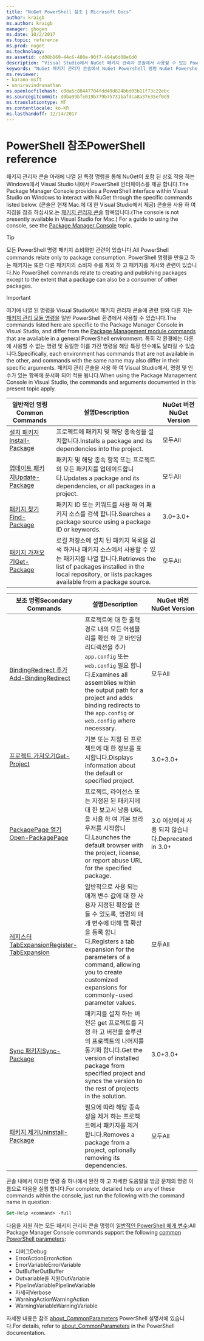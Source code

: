 ```yaml
---
title: "NuGet PowerShell 참조 | Microsoft Docs"
author: kraigb
ms.author: kraigb
manager: ghogen
ms.date: 10/2/2017
ms.topic: reference
ms.prod: nuget
ms.technology: 
ms.assetid: cd08b869-44c6-480e-90f7-494a6d08e6d0
description: "Visual Studio에서 NuGet 패키지 관리자 콘솔에서 사용할 수 있는 PowerShell 명령에 대 한 전체 참조 합니다."
keywords: "NuGet 패키지 관리자 콘솔에서 NuGet Powershell 명령 NuGet Powershell 참조"
ms.reviewer:
- karann-msft
- unniravindranathan
ms.openlocfilehash: c0da5c88447784fdd49d824bbd03b11f73c22ebc
ms.sourcegitcommit: d0ba99bfe019b779b75731bafdca8a37e35ef0d9
ms.translationtype: MT
ms.contentlocale: ko-KR
ms.lasthandoff: 12/14/2017
---
```

# <a name="powershell-reference"></a><span data-ttu-id="8513a-104">PowerShell 참조</span><span class="sxs-lookup"><span data-stu-id="8513a-104">PowerShell reference</span></span>

<span data-ttu-id="8513a-105">패키지 관리자 콘솔 아래에 나열 된 특정 명령을 통해 NuGet이 포함 된 상호 작용 하는 Windows에서 Visual Studio 내에서 PowerShell 인터페이스를 제공 합니다.</span><span class="sxs-lookup"><span data-stu-id="8513a-105">The Package Manager Console provides a PowerShell interface within Visual Studio on Windows to interact with NuGet through the specific commands listed below.</span></span> <span data-ttu-id="8513a-106">(콘솔은 현재 Mac.에 대 한 Visual Studio에서 제공) 콘솔을 사용 하 여 지침을 참조 하십시오.는 [패키지 관리자 콘솔](../tools/package-manager-console.md) 항목입니다.</span><span class="sxs-lookup"><span data-stu-id="8513a-106">(The console is not presently available in Visual Studio for Mac.) For a guide to using the console, see the [Package Manager Console](../tools/package-manager-console.md) topic.</span></span>

> [!Tip]
> <span data-ttu-id="8513a-107">모든 PowerShell 명령 패키지 소비와만 관련이 있습니다.</span><span class="sxs-lookup"><span data-stu-id="8513a-107">All PowerShell commands relate only to package consumption.</span></span> <span data-ttu-id="8513a-108">PowerShell 명령을 만들고 하는 패키지는 또한 다른 패키지의 소비자 수를 제외 하 고 패키지를 게시와 관련이 있습니다.</span><span class="sxs-lookup"><span data-stu-id="8513a-108">No PowerShell commands relate to creating and publishing packages except to the extent that a package can also be a consumer of other packages.</span></span>

> [!Important]
> <span data-ttu-id="8513a-109">여기에 나열 된 명령을 Visual Studio에서 패키지 관리자 콘솔에 관련 된와 다른 지는 [패키지 관리 모듈 명령을](https://msdn.microsoft.com/powershell/reference/6/packagemanagement/packagemanagement) 일반 PowerShell 환경에서 사용할 수 있습니다.</span><span class="sxs-lookup"><span data-stu-id="8513a-109">The commands listed here are specific to the Package Manager Console in Visual Studio, and differ from the [Package Management module commands](https://msdn.microsoft.com/powershell/reference/6/packagemanagement/packagemanagement) that are available in a general PowerShell environment.</span></span> <span data-ttu-id="8513a-110">특히 각 환경에는 다른에 사용할 수 없는 명령 및 동일한 이름 가진 명령을 해당 특정 인수에도 달라질 수 있습니다.</span><span class="sxs-lookup"><span data-stu-id="8513a-110">Specifically, each environment has commands that are not available in the other, and commands with the same name may also differ in their specific arguments.</span></span> <span data-ttu-id="8513a-111">패키지 관리 콘솔을 사용 하 여 Visual Studio에서, 명령 및 인수가 있는 항목에 문서화 되어 적용 됩니다.</span><span class="sxs-lookup"><span data-stu-id="8513a-111">When using the Package Management Console in Visual Studio, the commands and arguments documented in this present topic apply.</span></span>

| <span data-ttu-id="8513a-112">일반적인 명령</span><span class="sxs-lookup"><span data-stu-id="8513a-112">Common Commands</span></span> | <span data-ttu-id="8513a-113">설명</span><span class="sxs-lookup"><span data-stu-id="8513a-113">Description</span></span> | <span data-ttu-id="8513a-114">NuGet 버전</span><span class="sxs-lookup"><span data-stu-id="8513a-114">NuGet Version</span></span> |
| --- | --- | --- |
| [<span data-ttu-id="8513a-115">설치 패키지</span><span class="sxs-lookup"><span data-stu-id="8513a-115">Install-Package</span></span>](ps-ref-install-package.md) | <span data-ttu-id="8513a-116">프로젝트에 패키지 및 해당 종속성을 설치합니다.</span><span class="sxs-lookup"><span data-stu-id="8513a-116">Installs a package and its dependencies into the project.</span></span> | <span data-ttu-id="8513a-117">모두</span><span class="sxs-lookup"><span data-stu-id="8513a-117">All</span></span> |
| [<span data-ttu-id="8513a-118">업데이트 패키지</span><span class="sxs-lookup"><span data-stu-id="8513a-118">Update-Package</span></span>](ps-ref-update-package.md) | <span data-ttu-id="8513a-119">패키지 및 해당 종속 항목 또는 프로젝트의 모든 패키지를 업데이트합니다.</span><span class="sxs-lookup"><span data-stu-id="8513a-119">Updates a package and its dependencies, or all packages in a project.</span></span> | <span data-ttu-id="8513a-120">모두</span><span class="sxs-lookup"><span data-stu-id="8513a-120">All</span></span> |
| [<span data-ttu-id="8513a-121">패키지 찾기</span><span class="sxs-lookup"><span data-stu-id="8513a-121">Find-Package</span></span>](ps-ref-find-package.md) | <span data-ttu-id="8513a-122">패키지 ID 또는 키워드를 사용 하 여 패키지 소스를 검색 합니다.</span><span class="sxs-lookup"><span data-stu-id="8513a-122">Searches a package source using a package ID or keywords.</span></span> | <span data-ttu-id="8513a-123">3.0+</span><span class="sxs-lookup"><span data-stu-id="8513a-123">3.0+</span></span> |
| [<span data-ttu-id="8513a-124">패키지 가져오기</span><span class="sxs-lookup"><span data-stu-id="8513a-124">Get-Package</span></span>](ps-ref-get-package.md) | <span data-ttu-id="8513a-125">로컬 저장소에 설치 된 패키지 목록을 검색 하거나 패키지 소스에서 사용할 수 있는 패키지를 나열 합니다.</span><span class="sxs-lookup"><span data-stu-id="8513a-125">Retrieves the list of packages installed in the local repository, or lists packages available from a package source.</span></span> | <span data-ttu-id="8513a-126">모두</span><span class="sxs-lookup"><span data-stu-id="8513a-126">All</span></span> |

| <span data-ttu-id="8513a-127">보조 명령</span><span class="sxs-lookup"><span data-stu-id="8513a-127">Secondary Commands</span></span> | <span data-ttu-id="8513a-128">설명</span><span class="sxs-lookup"><span data-stu-id="8513a-128">Description</span></span> | <span data-ttu-id="8513a-129">NuGet 버전</span><span class="sxs-lookup"><span data-stu-id="8513a-129">NuGet Version</span></span> |
| --- | --- | --- |
| [<span data-ttu-id="8513a-130">BindingRedirect 추가</span><span class="sxs-lookup"><span data-stu-id="8513a-130">Add-BindingRedirect</span></span>](ps-ref-add-bindingredirect.md) | <span data-ttu-id="8513a-131">프로젝트에 대 한 출력 경로 내의 모든 어셈블리를 확인 하 고 바인딩 리디렉션을 추가 `app.config` 또는 `web.config` 필요 합니다.</span><span class="sxs-lookup"><span data-stu-id="8513a-131">Examines all assemblies within the output path for a project and adds binding redirects to the `app.config` or `web.config` where necessary.</span></span> | <span data-ttu-id="8513a-132">모두</span><span class="sxs-lookup"><span data-stu-id="8513a-132">All</span></span> |
| [<span data-ttu-id="8513a-133">프로젝트 가져오기</span><span class="sxs-lookup"><span data-stu-id="8513a-133">Get-Project</span></span>](ps-ref-get-project.md) | <span data-ttu-id="8513a-134">기본 또는 지정 된 프로젝트에 대 한 정보를 표시합니다.</span><span class="sxs-lookup"><span data-stu-id="8513a-134">Displays information about the default or specified project.</span></span> | <span data-ttu-id="8513a-135">3.0+</span><span class="sxs-lookup"><span data-stu-id="8513a-135">3.0+</span></span> |
| [<span data-ttu-id="8513a-136">PackagePage 열기</span><span class="sxs-lookup"><span data-stu-id="8513a-136">Open-PackagePage</span></span>](ps-ref-open-packagepage.md) | <span data-ttu-id="8513a-137">프로젝트, 라이선스 또는 지정된 된 패키지에 대 한 보고서 남용 URL을 사용 하 여 기본 브라우저를 시작합니다.</span><span class="sxs-lookup"><span data-stu-id="8513a-137">Launches the default browser with the project, license, or report abuse URL for the specified package.</span></span> | <span data-ttu-id="8513a-138">3.0 이상에서 사용 되지 않습니다.</span><span class="sxs-lookup"><span data-stu-id="8513a-138">Deprecated in 3.0+</span></span> |
| [<span data-ttu-id="8513a-139">레지스터 TabExpansion</span><span class="sxs-lookup"><span data-stu-id="8513a-139">Register-TabExpansion</span></span>](ps-ref-register-tabexpansion.md) | <span data-ttu-id="8513a-140">일반적으로 사용 되는 매개 변수 값에 대 한 사용자 지정된 확장을 만들 수 있도록, 명령의 매개 변수에 대해 탭 확장을 등록 합니다.</span><span class="sxs-lookup"><span data-stu-id="8513a-140">Registers a tab expansion for the parameters of a command, allowing you to create customized expansions for commonly-used parameter values.</span></span> | <span data-ttu-id="8513a-141">모두</span><span class="sxs-lookup"><span data-stu-id="8513a-141">All</span></span> |
| [<span data-ttu-id="8513a-142">Sync 패키지</span><span class="sxs-lookup"><span data-stu-id="8513a-142">Sync-Package</span></span>](ps-ref-sync-package.md) | <span data-ttu-id="8513a-143">패키지를 설치 하는 버전은 get 프로젝트를 지정 하 고 버전을 솔루션의 프로젝트의 나머지를 동기화 합니다.</span><span class="sxs-lookup"><span data-stu-id="8513a-143">Get the version of installed package from specified project and syncs the version to the rest of projects in the solution.</span></span> | <span data-ttu-id="8513a-144">3.0+</span><span class="sxs-lookup"><span data-stu-id="8513a-144">3.0+</span></span> |
| [<span data-ttu-id="8513a-145">패키지 제거</span><span class="sxs-lookup"><span data-stu-id="8513a-145">Uninstall-Package</span></span>](ps-ref-uninstall-package.md) | <span data-ttu-id="8513a-146">필요에 따라 해당 종속성을 제거 하는 프로젝트에서 패키지를 제거 합니다.</span><span class="sxs-lookup"><span data-stu-id="8513a-146">Removes a package from a project, optionally removing its dependencies.</span></span> | <span data-ttu-id="8513a-147">모두</span><span class="sxs-lookup"><span data-stu-id="8513a-147">All</span></span> |

<span data-ttu-id="8513a-148">콘솔 내에서 이러한 명령 중 하나에서 완전 하 고 자세한 도움말을 방금 문제의 명령 이름으로 다음을 실행 합니다.</span><span class="sxs-lookup"><span data-stu-id="8513a-148">For complete, detailed help on any of these commands within the console, just run the following with the command name in question:</span></span>

```ps
Get-Help <command> -full
```

<span data-ttu-id="8513a-149">다음을 지원 하는 모든 패키지 관리자 콘솔 명령이 [일반적인 PowerShell 매개 변수](http://go.microsoft.com/fwlink/?LinkID=113216):</span><span class="sxs-lookup"><span data-stu-id="8513a-149">All Package Manager Console commands support the following [common PowerShell parameters](http://go.microsoft.com/fwlink/?LinkID=113216):</span></span>

- <span data-ttu-id="8513a-150">디버그</span><span class="sxs-lookup"><span data-stu-id="8513a-150">Debug</span></span>
- <span data-ttu-id="8513a-151">ErrorAction</span><span class="sxs-lookup"><span data-stu-id="8513a-151">ErrorAction</span></span>
- <span data-ttu-id="8513a-152">ErrorVariable</span><span class="sxs-lookup"><span data-stu-id="8513a-152">ErrorVariable</span></span>
- <span data-ttu-id="8513a-153">OutBuffer</span><span class="sxs-lookup"><span data-stu-id="8513a-153">OutBuffer</span></span>
- <span data-ttu-id="8513a-154">Outvariable을 지원</span><span class="sxs-lookup"><span data-stu-id="8513a-154">OutVariable</span></span>
- <span data-ttu-id="8513a-155">PipelineVariable</span><span class="sxs-lookup"><span data-stu-id="8513a-155">PipelineVariable</span></span>
- <span data-ttu-id="8513a-156">자세히</span><span class="sxs-lookup"><span data-stu-id="8513a-156">Verbose</span></span>
- <span data-ttu-id="8513a-157">WarningAction</span><span class="sxs-lookup"><span data-stu-id="8513a-157">WarningAction</span></span>
- <span data-ttu-id="8513a-158">WarningVariable</span><span class="sxs-lookup"><span data-stu-id="8513a-158">WarningVariable</span></span>

<span data-ttu-id="8513a-159">자세한 내용은 참조 [about_CommonParameters](http://go.microsoft.com/fwlink/?LinkID=113216) PowerShell 설명서에 있습니다.</span><span class="sxs-lookup"><span data-stu-id="8513a-159">For details, refer to [about_CommonParameters](http://go.microsoft.com/fwlink/?LinkID=113216) in the PowerShell documentation.</span></span>
